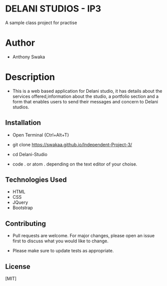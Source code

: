 # DELANI STUDIOS - IP3

A sample class project for practise 

# Author
- Anthony  Swaka

# Description 
- This is a web based application for Delani studio, it has details about the services offered,information about the studio, a portfolio section and a form that     enables users to send their messages and concern to Delani studios.

## Installation

- Open Terminal {Ctrl+Alt+T}

- git clone https://swakaa.github.io/Independent-Project-3/

- cd Delani-Studio

- code . or atom . depending on the text editor of your choise.

## Technologies Used
- HTML
- CSS
- JQuery
- Bootstrap

## Contributing
- Pull requests are welcome. For major changes, please open an issue first to discuss what you would like to change.

- Please make sure to update tests as appropriate.

## License
[MIT]
